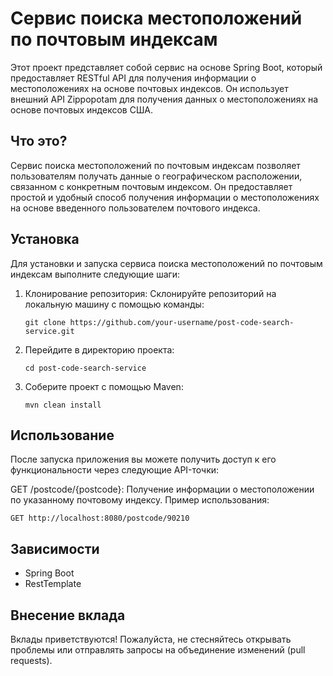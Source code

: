 # Сервис поиска местоположений по почтовым индексам

Этот проект представляет собой сервис на основе Spring Boot, который предоставляет RESTful API для получения информации о местоположениях на основе почтовых индексов. Он использует внешний API Zippopotam для получения данных о местоположениях на основе почтовых индексов США.
## Что это?

Сервис поиска местоположений по почтовым индексам позволяет пользователям получать данные о географическом расположении, связанном с конкретным почтовым индексом. Он предоставляет простой и удобный способ получения информации о местоположениях на основе введенного пользователем почтового индекса.

## Установка

Для установки и запуска сервиса поиска местоположений по почтовым индексам выполните следующие шаги:

1. Клонирование репозитория: Склонируйте репозиторий на локальную машину с помощью команды:

    ```
    git clone https://github.com/your-username/post-code-search-service.git
    ```

2. Перейдите в директорию проекта:

    ```
    cd post-code-search-service
    ```

3. Соберите проект с помощью Maven:

    ```
    mvn clean install
    ```

## Использование

После запуска приложения вы можете получить доступ к его функциональности через следующие API-точки:

GET /postcode/{postcode}: Получение информации о местоположении по указанному почтовому индексу.
Пример использования:

```
GET http://localhost:8080/postcode/90210
```


## Зависимости

- Spring Boot
- RestTemplate

## Внесение вклада

Вклады приветствуются! Пожалуйста, не стесняйтесь открывать проблемы или отправлять запросы на объединение изменений (pull requests).
